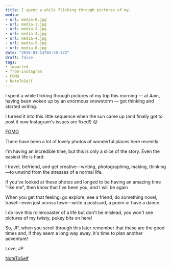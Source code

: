```yaml
---
title: I spent a while flicking through pictures of my…
media:
- url: media-0.jpg
- url: media-1.jpg
- url: media-2.jpg
- url: media-3.jpg
- url: media-4.jpg
- url: media-5.jpg
- url: media-6.jpg
date: "2019-03-14T03:30:37Z"
draft: false
tags:
- imported
- from-instagram
- FOMO
- NoteToSelf
---
```

I spent a while flicking through pictures of my trip this morning — at 4am, having been woken up by an enormous snowstorm — got thinking and started writing.

I turned it into this little sequence when the sun came up \(and finally got to post it now Instagram's issues are fixed\!\) 😊

[FOMO](/tags/fomo)

There have been a lot of lovely photos of wonderful places here recently

I'm having an incredible time, but this is only a slice of the story. Even the easiest life is hard.

I travel, befriend, and get creative—writing, photographing, making, thinking—to unwind from the stresses of a normal life.

If you've looked at these photos and longed to be having an amazing time "like me", then know that I've been you, and I will be again

When you get that feeling: go explore, see a friend, do something novel, travel—even just across town—write a postcard, a poem or have a dance.

I do love this rollercoaster of a life but don't be mislead, you won't see pictures of my twisty, pukey bits on here\!

So, JP, when you scroll through this later remember that these are the good times and, if they seem a long way away, it's time to plan another adventure\!

Love, JP

[NoteToSelf](/tags/notetoself)
